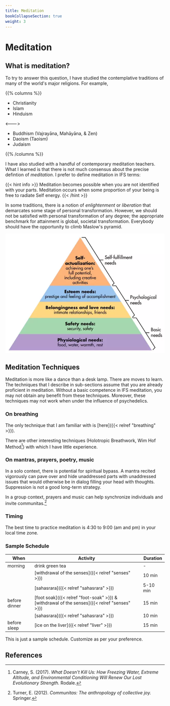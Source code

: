 ```yaml
---
title: Meditation
bookCollapseSection: true
weight: 3
---
```


# Meditation

## What is meditation?

To try to answer this question, I have studied the contemplative
traditions of many of the world's major religions. For example,

{{% columns %}}

- Christianity
- Islam
- Hinduism

<--->

- Buddhism (Vajrayāna, Mahāyāna, & Zen)
- Daoism (Taoism)
- Judaism

{{% /columns %}}

I have also studied with a handful of contemporary meditation
teachers. What I learned is that there is not much consensus about the
precise defintion of *meditation*. I prefer to define meditation in
IFS terms:

{{< hint info >}}
Meditation becomes possible when you are not identified with your
parts. Meditation occurs when some proportion of your being is
free to radiate Self energy.
{{< /hint >}}

In some traditions, there is a notion of *enlightenment* or
*liberation* that demarcates some stage of personal transformation.
However, we should not be satisfied with personal transformation of any degree;
the appropriate benchmark for attainment is global, societal transformation.
Everybody should have the opportunity to climb Maslow's pyramid.

![Maslow's needs](maslow-needs2.webp)

## Meditation Techniques

Meditation is more like a dance than a desk lamp. There are moves to learn.
The techniques that I describe in sub-sections assume that you are already
proficient in meditation. Without a basic competence in IFS meditation,
you may not obtain any benefit from these techniques. Moreover, these
techniques may not work when under the influence of psychedelics.

### On breathing

The only technique that I am familiar with is [here]({{< relref "breathing" >}}).

There are other interesting techniques (Holotropic Breathwork, Wim Hof Method[^carney2017])
with which I have little experience.

### On mantras, prayers, poetry, music

In a solo context, there is potential for spiritual bypass. A
mantra recited vigorously can pave over and hide unaddressed parts with
unaddressed issues that would otherwise be in dialog filling your head
with thoughts. Suppression is not a good long-term strategy.

In a group context, prayers and music can help synchronize individuals
and invite communitas.[^turner2012]

### Timing

The best time to practice meditation is 4:30 to 9:00 (am and pm) in your local time zone.

### Sample Schedule

| When | Activity | Duration |
| ---- | -------- | -------- |
| morning | drink green tea | - |
|      | [withdrawal of the senses]({{< relref "senses"  >}}) | 10 min |
|      | [sahasrara]({{< relref "sahasrara"  >}}) | 5-10 min |
| before dinner | [foot soak]({{< relref "foot-soak"  >}}) \& [withdrawal of the senses]({{< relref "senses"  >}}) | 15 min |
|      | [sahasrara]({{< relref "sahasrara"  >}}) | 10 min |
| before sleep | [ice on the liver]({{< relref "liver"  >}}) | 15 min |

This is just a sample schedule. Customize as per your preference.

## References

[^carney2017]: Carney, S. (2017). *What Doesn't Kill Us: How Freezing Water, Extreme Altitude, and Environmental Conditioning Will Renew Our Lost Evolutionary Strength.* Rodale.

[^turner2012]: Turner, E. (2012). *Communitas: The anthropology of collective joy.* Springer.
